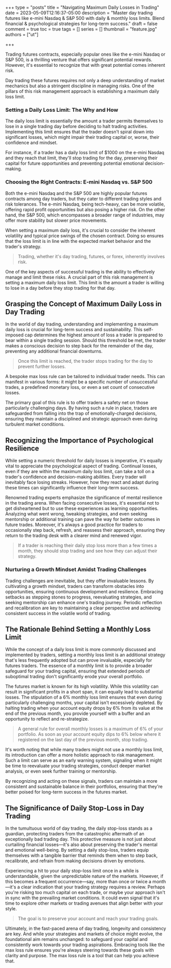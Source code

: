 +++
type = "posts"
title = "Navigating Maximum Daily Losses in Trading"
date =  2023-05-09T12:16:37-05:00
description = "Master day trading futures like e-mini Nasdaq & S&P 500 with daily & monthly loss limits. Blend financial & psychological strategies for long-term success."
draft = false
comment = true
toc = true
tags = []
series = []
thumbnail = "feature.jpg"
authors = ["ut"]

+++

Trading futures contracts, especially popular ones like the e-mini Nasdaq or S&P 500, is a thrilling venture that offers significant potential rewards. However, it's essential to recognize that with great potential comes inherent risk.

Day trading these futures requires not only a deep understanding of market mechanics but also a stringent discipline in managing risks. One of the pillars of this risk management approach is establishing a maximum daily loss limit. 

### Setting a Daily Loss Limit: The Why and How

The daily loss limit is essentially the amount a trader permits themselves to lose in a single trading day before deciding to halt trading activities. Implementing this limit ensures that the trader doesn't spiral down into significant losses, which might impair their trading capital or, worse, their confidence and mindset.

For instance, if a trader has a daily loss limit of $1000 on the e-mini Nasdaq and they reach that limit, they'll stop trading for the day, preserving their capital for future opportunities and preventing potential emotional decision-making.

### Choosing the Right Contracts: E-mini Nasdaq vs. S&P 500

Both the e-mini Nasdaq and the S&P 500 are highly popular futures contracts among day traders, but they cater to different trading styles and risk tolerances. The e-mini Nasdaq, being tech-heavy, can be more volatile, offering rapid profit opportunities but also posing a higher risk. On the other hand, the S&P 500, which encompasses a broader range of industries, may offer more stability but slower price movements.

When setting a maximum daily loss, it's crucial to consider the inherent volatility and typical price swings of the chosen contract. Doing so ensures that the loss limit is in line with the expected market behavior and the trader's strategy.

> Trading, whether it's day trading, futures, or forex, inherently involves risk.

One of the key aspects of successful trading is the ability to effectively manage and limit these risks. A crucial part of this risk management is setting a maximum daily loss limit. This limit is the amount a trader is willing to lose in a day before they stop trading for that day. 


## Grasping the Concept of Maximum Daily Loss in Day Trading

In the world of day trading, understanding and implementing a maximum daily loss is crucial for long-term success and sustainability. This self-imposed cap determines the highest amount of loss a trader is prepared to bear within a single trading session. Should this threshold be met, the trader makes a conscious decision to step back for the remainder of the day, preventing any additional financial downturns.

> Once this limit is reached, the trader stops trading for the day to prevent further losses.

A bespoke max loss rule can be tailored to individual trader needs. This can manifest in various forms: it might be a specific number of unsuccessful trades, a predefined monetary loss, or even a set count of consecutive losses.

The primary goal of this rule is to offer traders a safety net on those particularly challenging days. By having such a rule in place, traders are safeguarded from falling into the trap of emotionally-charged decisions, ensuring they maintain a disciplined and strategic approach even during turbulent market conditions.


## Recognizing the Importance of Psychological Resilience 

While setting a numeric threshold for daily losses is imperative, it's equally vital to appreciate the psychological aspect of trading. Continual losses, even if they are within the maximum daily loss limit, can take a toll on a trader's confidence and decision-making abilities. Every trader will inevitably face losing streaks. However, how they react and adapt during these times can significantly influence their long-term success.

Renowned trading experts emphasize the significance of mental resilience in the trading arena. When facing consecutive losses, it's essential not to get disheartened but to use these experiences as learning opportunities. Analyzing what went wrong, tweaking strategies, and even seeking mentorship or additional training can pave the way for better outcomes in future trades. Moreover, it's always a good practice for traders to occasionally step back, refresh, and reassess their approach, ensuring they return to the trading desk with a clearer mind and renewed vigor.

> If a trader is reaching their daily stop loss more than a few times a month, they should stop trading and see how they can adjust their strategy.

### Nurturing a Growth Mindset Amidst Trading Challenges

Trading challenges are inevitable, but they offer invaluable lessons. By cultivating a growth mindset, traders can transform obstacles into opportunities, ensuring continuous development and resilience. Embracing setbacks as stepping stones to progress, reevaluating strategies, and seeking mentorship can enhance one's trading journey. Periodic reflection and recalibration are key to maintaining a clear perspective and achieving consistent success in the volatile world of trading.

## The Rationale Behind Setting a Monthly Loss Limit

While the concept of a daily loss limit is more commonly discussed and implemented by traders, setting a monthly loss limit is an additional strategy that's less frequently adopted but can prove invaluable, especially for futures traders. The essence of a monthly limit is to provide a broader safeguard for your trading capital, ensuring that extended periods of suboptimal trading don't significantly erode your overall portfolio.

The futures market is known for its high volatility. While this volatility can result in significant profits in a short span, it can equally lead to substantial losses. The stipulation of a 6% monthly loss limit ensures that even during particularly challenging months, your capital isn't excessively depleted. By halting trading when your account equity drops by 6% from its value at the end of the previous month, you provide yourself with a buffer and an opportunity to reflect and re-strategize.

> A general rule for overall monthly losses is a maximum of 6% of your portfolio. As soon as your account equity dips to 6% below where it registered on the last day of the previous month, stop trading. 

It's worth noting that while many traders might not use a monthly loss limit, its introduction can offer a more holistic approach to risk management. Such a limit can serve as an early warning system, signaling when it might be time to reevaluate your trading strategies, conduct deeper market analysis, or even seek further training or mentorship.

By recognizing and acting on these signals, traders can maintain a more consistent and sustainable balance in their portfolios, ensuring that they're better poised for long-term success in the futures market.


## The Significance of Daily Stop-Loss in Day Trading

In the tumultuous world of day trading, the daily stop-loss stands as a guardian, protecting traders from the catastrophic aftermath of an exceptionally bad trading day. This protective measure is not just about curtailing financial losses—it's also about preserving the trader's mental and emotional well-being. By setting a daily stop-loss, traders equip themselves with a tangible barrier that reminds them when to step back, recalibrate, and refrain from making decisions driven by emotions.

Experiencing a hit to your daily stop-loss limit once in a while is understandable, given the unpredictable nature of the markets. However, if this becomes a frequent occurrence—say, more than once or twice a month—it's a clear indication that your trading strategy requires a review. Perhaps you're risking too much capital on each trade, or maybe your approach isn't in sync with the prevailing market conditions. It could even signal that it's time to explore other markets or trading avenues that align better with your style.

> The goal is to preserve your account and reach your trading goals.

Ultimately, in the fast-paced arena of day trading, longevity and consistency are key. And while your strategies and markets of choice might evolve, the foundational aim remains unchanged: to safeguard your capital and consistently work towards your trading aspirations. Embracing tools like the max loss rule ensures you're always steering towards these goals with clarity and purpose. The max loss rule is a tool that can help you achieve that.


